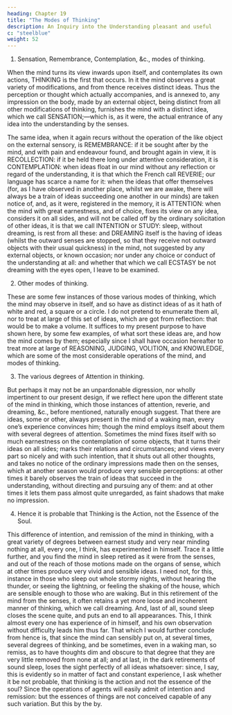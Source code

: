 ```yaml
---
heading: Chapter 19
title: "The Modes of Thinking"
description: An Inquiry into the Understanding pleasant and useful
c: "steelblue"
weight: 52
---
```



1. Sensation, Remembrance, Contemplation, &c., modes of thinking.

When the mind turns its view inwards upon itself, and contemplates its own actions, THINKING is the first that occurs. In it the mind observes a great variety of modifications, and from thence receives distinct ideas. Thus the perception or thought which actually accompanies, and is annexed to, any impression on the body, made by an external object, being distinct from all other modifications of thinking, furnishes the mind with a distinct idea, which we call SENSATION;—which is, as it were, the actual entrance of any idea into the understanding by the senses. 

The same idea, when it again recurs without the operation of the like object on the external sensory, is REMEMBRANCE: if it be sought after by the mind, and with pain and endeavour found, and brought again in view, it is RECOLLECTION: if it be held there long under attentive consideration, it is CONTEMPLATION: when ideas float in our mind without any reflection or regard of the understanding, it is that which the French call REVERIE; our language has scarce a name for it: when the ideas that offer themselves (for, as I have observed in another place, whilst we are awake, there will always be a train of ideas succeeding one another in our minds) are taken notice of, and, as it were, registered in the memory, it is ATTENTION: when the mind with great earnestness, and of choice, fixes its view on any idea, considers it on all sides, and will not be called off by the ordinary solicitation of other ideas, it is that we call INTENTION or STUDY: sleep, without dreaming, is rest from all these: and DREAMING itself is the having of ideas (whilst the outward senses are stopped, so that they receive not outward objects with their usual quickness) in the mind, not suggested by any external objects, or known occasion; nor under any choice or conduct of the understanding at all: and whether that which we call ECSTASY be not dreaming with the eyes open, I leave to be examined.


2. Other modes of thinking.

These are some few instances of those various modes of thinking, which the mind may observe in itself, and so have as distinct ideas of as it hath of white and red, a square or a circle. I do not pretend to enumerate them all, nor to treat at large of this set of ideas, which are got from reflection: that would be to make a volume. It suffices to my present purpose to have shown here, by some few examples, of what sort these ideas are, and how the mind comes by them; especially since I shall have occasion hereafter to treat more at large of REASONING, JUDGING, VOLITION, and KNOWLEDGE, which are some of the most considerable operations of the mind, and modes of thinking.

3. The various degrees of Attention in thinking.

But perhaps it may not be an unpardonable digression, nor wholly impertinent to our present design, if we reflect here upon the different state of the mind in thinking, which those instances of attention, reverie, and dreaming, &c., before mentioned, naturally enough suggest. That there are ideas, some or other, always present in the mind of a waking man, every one’s experience convinces him; though the mind employs itself about them with several degrees of attention. Sometimes the mind fixes itself with so much earnestness on the contemplation of some objects, that it turns their ideas on all sides; marks their relations and circumstances; and views every part so nicely and with such intention, that it shuts out all other thoughts, and takes no notice of the ordinary impressions made then on the senses, which at another season would produce very sensible perceptions: at other times it barely observes the train of ideas that succeed in the understanding, without directing and pursuing any of them: and at other times it lets them pass almost quite unregarded, as faint shadows that make no impression.

4. Hence it is probable that Thinking is the Action, not the Essence of the Soul.

This difference of intention, and remission of the mind in thinking, with a great variety of degrees between earnest study and very near minding nothing at all, every one, I think, has experimented in himself. Trace it a little further, and you find the mind in sleep retired as it were from the senses, and out of the reach of those motions made on the organs of sense, which at other times produce very vivid and sensible ideas. I need not, for this, instance in those who sleep out whole stormy nights, without hearing the thunder, or seeing the lightning, or feeling the shaking of the house, which are sensible enough to those who are waking. But in this retirement of the mind from the senses, it often retains a yet more loose and incoherent manner of thinking, which we call dreaming. And, last of all, sound sleep closes the scene quite, and puts an end to all appearances. This, I think almost every one has experience of in himself, and his own observation without difficulty leads him thus far. That which I would further conclude from hence is, that since the mind can sensibly put on, at several times, several degrees of thinking, and be sometimes, even in a waking man, so remiss, as to have thoughts dim and obscure to that degree that they are very little removed from none at all; and at last, in the dark retirements of sound sleep, loses the sight perfectly of all ideas whatsoever: since, I say, this is evidently so in matter of fact and constant experience, I ask whether it be not probable, that thinking is the action and not the essence of the soul? Since the operations of agents will easily admit of intention and remission: but the essences of things are not conceived capable of any such variation. But this by the by.
